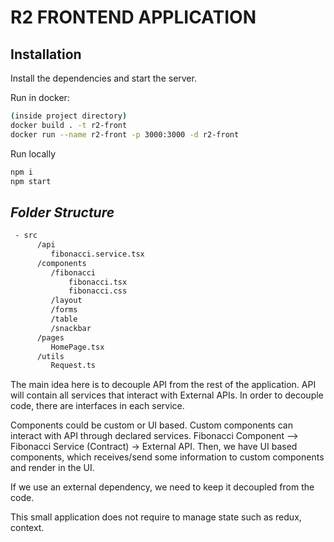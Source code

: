 # R2 FRONTEND APPLICATION

## Installation

Install the dependencies and start the server.

Run in docker:
```sh
(inside project directory)
docker build . -t r2-front 
docker run --name r2-front -p 3000:3000 -d r2-front    
```
Run locally
```sh
npm i
npm start 
```

## _Folder Structure_
```sh
 - src
      /api
         fibonacci.service.tsx
      /components
         /fibonacci
             fibonacci.tsx
             fibonacci.css
         /layout
         /forms
         /table
         /snackbar
      /pages
         HomePage.tsx
      /utils
         Request.ts
```
The main idea here is to decouple API from the rest of the application.
API will contain all services that interact with External APIs. In order to decouple code, there are interfaces in each service.

Components could be custom or UI based. Custom components can interact with API through declared services.
Fibonacci Component --> Fibonacci Service (Contract) -> External API. Then, we have UI based components, which receives/send some information to custom components and render in the UI. 

If we use an external dependency, we need to keep it decoupled from the code.

This small application does not require to manage state such as redux, context. 
